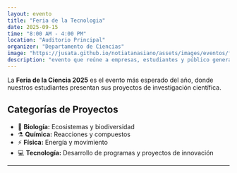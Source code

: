 ```yaml
---
layout: evento
title: "Feria de la Tecnologia"
date: 2025-09-15
time: "8:00 AM - 4:00 PM"
location: "Auditorio Principal"
organizer: "Departamento de Ciencias"
image: "https://jusata.github.io/notiatanasiano/assets/images/eventos/feria-ciencias.jpg"
description: "evento que reúne a empresas, estudiantes y público general para exhibir y conocer los últimos avances, productos y tendencias en tecnología"
---
```


La **Feria de la Ciencia 2025** es el evento más esperado del año, donde nuestros estudiantes presentan sus proyectos de investigación científica.

## Categorías de Proyectos

- 🔬 **Biología:** Ecosistemas y biodiversidad
- ⚗️ **Química:** Reacciones y compuestos
- ⚡ **Física:** Energía y movimiento
- 💻 **Tecnología:** Desarrollo de programas y proyectos de innovación
---